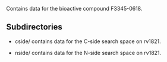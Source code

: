 Contains data for the bioactive compound F3345-0618.

## Subdirectories

- cside/ contains data for the C-side search space on rv1821.

- nside/ contains data for the N-side search space on rv1821.

